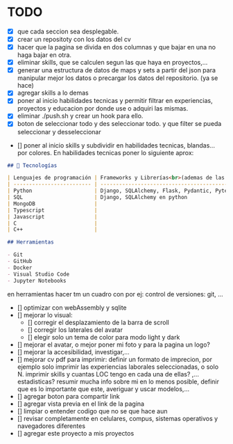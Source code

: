 # TODO

- [x] que cada seccion sea desplegable.
- [x] crear un repositoty con los datos del cv
- [x] hacer que la pagina se divida en dos columnas y que bajar en una no haga bajar en otra.
- [x] eliminar skills, que se calculen segun las que haya en proyectos,...
- [x] generar una estructura de datos de maps y sets a partir del json para manipular mejor los datos o precargar los datos del repositorio. (ya se hace)
- [x] agregar skills a lo demas
- [x] poner al inicio habilidades tecnicas y permitir filtrar en experiencias, proyectos y educacion por donde use o adquiri las mismas.
- [x] eliminar ./push.sh y crear un hook para ello.
- [x] boton de seleccionar todo y des seleccionar todo. y que filter se pueda seleccionar y desseleccionar
- [] poner al inicio skills y subdividir en habilidades tecnicas, blandas... por colores. En habilidades tecnicas poner lo siguiente aprox:

```markdown
## 🚀 Tecnologías

| Lenguajes de programación | Frameworks y Librerías<br>(ademas de las estandar)   |
| ------------------------- | ---------------------------------------------------- |
| Python                    | Django, SQLAlchemy, Flask, Pydantic, Pytest, FastAPI |
| SQL                       | Django, SQLAlchemy en python                         |
| MongoDB                   |                                                      |
| Typescript                |                                                      |
| Javascript                |                                                      |
| C                         |                                                      |
| C++                       |                                                      |

## Herramientas

- Git
- GitHub
- Docker
- Visual Studio Code
- Jupyter Notebooks
```

en herramientas hacer tm un cuadro con por ej:
control de versiones: git, ...

- [] optimizar con webAssembly y sqlite
- [] mejorar lo visual:
  - [] corregir el desplazamiento de la barra de scroll
  - [] corregir los laterales del avatar
  - [] elegir solo un tema de color para modo light y dark
- [] mejorar el avatar, o mejor poner mi foto y para la pagina un logo?
- [] mejorar la accesibilidad, investigar,...
- [] mejorar cv pdf para imprimir: definir un formato de imprecion, por ejemplo solo imprimir las experiencias laborales seleccionadas, o solo N. imprimir skills y cuantas LOC tengo en cada una de ellas? ,... estadisticas? resumir mucha info sobre mi en lo menos posible, definir que es lo importante que este, averiguar y uscar modelos,...
- [] agregar boton para compartir link
- [] agregar vista previa en el link de la pagina
- [] limpiar o entender codigo que no se que hace aun
- [] revisar completamente en celulares, compus, sistemas operativos y navegadores diferentes
- [] agregar este proyecto a mis proyectos
